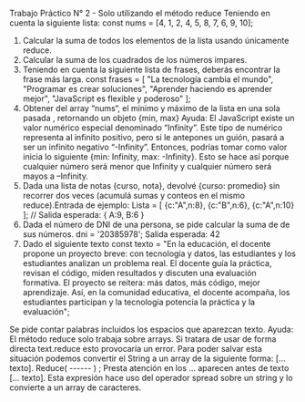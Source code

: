 Trabajo Práctico N° 2 - Solo utilizando el método reduce
Teniendo en cuenta la siguiente lista: const nums = [4, 1, 2, 4, 5, 8, 7, 6, 9, 10];

1. Calcular la suma de todos los elementos de la lista usando únicamente reduce.
2. Calcular la suma de los cuadrados de los números impares.
3. Teniendo en cuenta la siguiente lista de frases, deberás encontrar la frase más larga.
   const frases = [
   "La tecnología cambia el mundo",
   "Programar es crear soluciones",
   "Aprender haciendo es aprender mejor",
   "JavaScript es flexible y poderoso"
   ];
4. Obtener del array “nums“, el mínimo y máximo de la lista en una sola pasada , retornando un objeto {min,
   max}
   Ayuda: El JavaScript existe un valor numérico especial denominado “Infinity”. Este tipo de numérico
   representa al infinito positivo, pero si le antepones un guión, pasará a ser un infinito negativo “-Infinity”.
   Entonces, podrías tomar como valor inicia lo siguiente {min: Infinity, max: -Infinity}. Esto se hace así porque
   cualquier número será menor que Infinity y cualquier número será mayos a –Infinity.
5. Dada una lista de notas {curso, nota}, devolvé {curso: promedio} sin recorrer dos veces (acumulá sumas y
   conteos en el mismo reduce).Entrada de ejemplo:
   Lista = [
   {c:"A",n:8},
   {c:"B",n:6},
   {c:"A",n:10}
   ]; // Salida esperada: { A:9, B:6 }
6. Dada el número de DNI de una persona, se pide calcular la suma de de sus números.
   dni = '20385978'; Salida esperada: 42
7. Dado el siguiente texto const texto = "En la educación, el docente propone un proyecto breve: con
   tecnología y datos, las estudiantes y los estudiantes analizan un problema real. El docente guía
   la práctica, revisan el código, miden resultados y discuten una evaluación formativa. El proyecto
   se reitera: más datos, más código, mejor aprendizaje. Así, en la comunidad educativa, el docente
   acompaña, los estudiantes participan y la tecnología potencia la práctica y la evaluación";

Se pide contar palabras incluidos los espacios que aparezcan texto.
Ayuda: El método reduce solo trabaja sobre arrays. Si tratara de usar de forma directa text.reduce esto
provocaría un error. Para poder salvar esta situación podemos convertir el String a un array de la siguiente
forma:
[… texto]. Reduce( ------ ) ;
Presta atención en los … aparecen antes de texto [… texto]. Esta expresión hace uso del operador spread
sobre un string y lo convierte a un array de caracteres.
